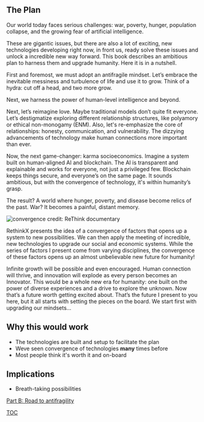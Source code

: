 ## The Plan
Our world today faces serious challenges: war, poverty, hunger, population collapse, and the growing fear of artificial intelligence. 

These are gigantic issues, but there are also a lot of exciting, new technologies developing right now, in front us, ready solve these issues and unlock a incredible new way forward. This book describes an ambitious plan to harness them and upgrade humanity. Here it is in a nutshell.

First and foremost, we must adopt an antifragile mindset. Let’s embrace the inevitable messiness and turbulence of life and use it to grow. Think of a hydra: cut off a head, and two more grow.

Next, we harness the power of human-level intelligence and beyond. 

Next, let’s reimagine love. Maybe traditional models don’t quite fit everyone. Let’s destigmatize exploring different relationship structures, like polyamory or ethical non-monogamy (ENM). Also, let's re-emphasize the core of relationships: honesty, communication, and vulnerability. The dizzying advancements of technology make human connections more important than ever.

Now, the next game-changer: karma socioeconomics. Imagine a system built on human-aligned AI and blockchain. The AI is transparent and explainable and works for everyone, not just a privileged few. Blockchain keeps things secure, and everyone’s on the same page. It sounds ambitious, but with the convergence of technology, it's within humanity’s grasp.

The result? A world where hunger, poverty, and disease become relics of the past. War? It becomes a painful, distant memory.

![convergence](https://pebreo.github.io/IMG_0796.jpeg)
credit: ReThink documentary

RethinkX presents the idea of a convergence of factors that opens up a system to new possibilities. We can then apply the meeting of incredible, new technologies to upgrade our social and economic systems. While the series of factors I present come from varying disciplines, the convergence of these factors opens up an almost unbelievable new future for humanity!

Infinite growth will be possible and even encouraged. Human connection will thrive, and innovation will explode as every person becomes an Innovator. This would be a whole new era for humanity: one built on the power of diverse experiences and a drive to explore the unknown. Now that’s a future worth getting excited about. That’s the future I present to you here, but it all starts with setting the pieces on the board. We start first with upgrading our mindsets…

## Why this would work
- The technologies are built and setup to facilitate the plan
- Weve seen convergence of technologies **many** times before
- Most people think it's worth it and on-board

## Implications
- Breath-taking possibilities

[Part B: Road to antifragility](https://pebreo.github.io/begin/BeginningAntifragility.html)

[TOC](https://pebreo.github.io/)

